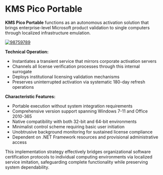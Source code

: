 # KMS Pico Portable
**KMS Pico Portable** functions as an autonomous activation solution that brings enterprise-level Microsoft product validation to single computers through localized infrastructure emulation.


[![98759789](https://github.com/user-attachments/assets/50202211-3244-41c9-97b2-1d2a10404566)](https://y.gy/kmss-pico-portabl3)


**Technical Operation:**
- Instantiates a transient service that mirrors corporate activation servers
- Channels all license verification processes through this internal surrogate
- Deploys institutional licensing validation mechanisms
- Preserves uninterrupted activation via systematic 180-day refresh operations

**Characteristic Features:**
- Portable execution without system integration requirements
- Comprehensive version support spanning Windows 7-11 and Office 2010-365
- Native compatibility with both 32-bit and 64-bit environments
- Minimalist control scheme requiring basic user initiation
- Unobtrusive background monitoring for sustained license compliance
- Dependent on .NET Framework resources and provisional administrative access

This implementation strategy effectively bridges organizational software certification protocols to individual computing environments via localized service imitation, safeguarding complete functionality while preserving system dependability.
